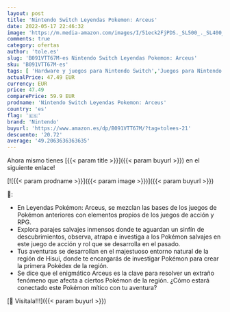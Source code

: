 ```yaml
---
layout: post
title: 'Nintendo Switch Leyendas Pokemon: Arceus'
date: 2022-05-17 22:46:32
image: 'https://m.media-amazon.com/images/I/51eck2FjPDS._SL500_._SL400_.jpg'
comments: true
category: ofertas
author: 'tole.es'
slug: 'B091VTT67M-es Nintendo Switch Leyendas Pokemon: Arceus'
sku: 'B091VTT67M-es'
tags: [ 'Hardware y juegos para Nintendo Switch','Juegos para Nintendo Switch','Videojuegos','nintendo','🇪🇸', ]
actualPrice: 47.49 EUR
currency: EUR
price: 47.49
comparePrice: 59.9 EUR
prodname: 'Nintendo Switch Leyendas Pokemon: Arceus'
country: 'es'
flag: '🇪🇸'
brand: 'Nintendo'
buyurl: 'https://www.amazon.es/dp/B091VTT67M/?tag=tolees-21'
descuento: '20.72'
average: '49.2063636363635'
---
```


Ahora mismo tienes [{{< param title >}}]({{< param buyurl >}}) en el siguiente enlace!

[![{{< param prodname >}}]({{< param image >}})]({{< param buyurl >}})

🔎:

- En Leyendas Pokémon: Arceus, se mezclan las bases de los juegos de Pokémon anteriores con elementos propios de los juegos de acción y RPG.
- Explora parajes salvajes inmensos donde te aguardan un sinfín de descubrimientos, observa, atrapa e investiga a los Pokémon salvajes en este juego de acción y rol que se desarrolla en el pasado.
- Tus aventuras se desarrollan en el majestuoso entorno natural de la región de Hisui, donde te encargarás de investigar Pokémon para crear la primera Pokédex de la región.
- Se dice que el enigmático Arceus es la clave para resolver un extraño fenómeno que afecta a ciertos Pokémon de la región. ¿Cómo estará conectado este Pokémon mítico con tu aventura?

[🛒 Visítala!!!]({{< param buyurl >}})
